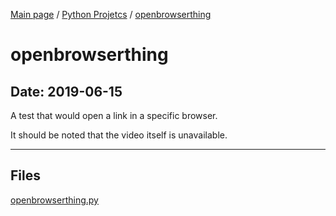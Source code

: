 [Main page](/) / [Python Projetcs](/python) / [openbrowserthing](/python/2019-06-15_openbrowserthing)

# openbrowserthing

## Date: 2019-06-15

A test that would open a link in a specific browser.

It should be noted that the video itself is unavailable.

-----

## Files

[openbrowserthing.py](openbrowserthing.py)